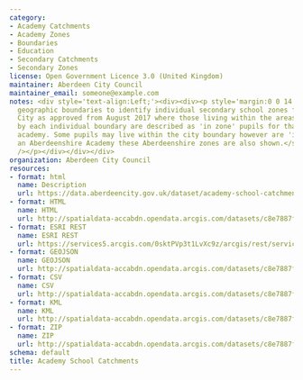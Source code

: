 ```yaml
---
category:
- Academy Catchments
- Academy Zones
- Boundaries
- Education
- Secondary Catchments
- Secondary Zones
license: Open Government Licence 3.0 (United Kingdom)
maintainer: Aberdeen City Council
maintainer_email: someone@example.com
notes: <div style='text-align:Left;'><div><div><p style='margin:0 0 14 0;'><span><span>Defined
  geographic boundaries to identify individual secondary school zones for Aberdeen
  City as approved from August 2017 where those living within the areas delineated
  by each individual boundary are described as 'in zone' pupils for that particular
  academy. Some pupils may live within the city boundary however are 'in zone' for
  an Aberdeenshire Academy these Aberdeenshire zones are also shown.</span></span></p><p><span
  /></p></div></div></div>
organization: Aberdeen City Council
resources:
- format: html
  name: Description
  url: https://data.aberdeencity.gov.uk/dataset/academy-school-catchments1
- format: HTML
  name: HTML
  url: http://spatialdata-accabdn.opendata.arcgis.com/datasets/c8e7887f4519434b8564a608754002cb_0
- format: ESRI REST
  name: ESRI REST
  url: https://services5.arcgis.com/0sktPVp3t1LvXc9z/arcgis/rest/services/Academy_School_Catchments/FeatureServer/0
- format: GEOJSON
  name: GEOJSON
  url: http://spatialdata-accabdn.opendata.arcgis.com/datasets/c8e7887f4519434b8564a608754002cb_0.geojson?outSR={"latestWkid":27700,"wkid":27700}
- format: CSV
  name: CSV
  url: http://spatialdata-accabdn.opendata.arcgis.com/datasets/c8e7887f4519434b8564a608754002cb_0.csv?outSR={"latestWkid":27700,"wkid":27700}
- format: KML
  name: KML
  url: http://spatialdata-accabdn.opendata.arcgis.com/datasets/c8e7887f4519434b8564a608754002cb_0.kml?outSR={"latestWkid":27700,"wkid":27700}
- format: ZIP
  name: ZIP
  url: http://spatialdata-accabdn.opendata.arcgis.com/datasets/c8e7887f4519434b8564a608754002cb_0.zip?outSR={"latestWkid":27700,"wkid":27700}
schema: default
title: Academy School Catchments
---
```

